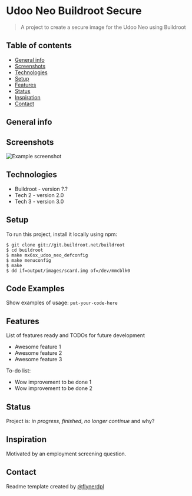 # Udoo Neo Buildroot Secure
> A project to create a secure image for the Udoo Neo using Buildroot

## Table of contents
* [General info](#general-info)
* [Screenshots](#screenshots)
* [Technologies](#technologies)
* [Setup](#setup)
* [Features](#features)
* [Status](#status)
* [Inspiration](#inspiration)
* [Contact](#contact)

## General info


## Screenshots
![Example screenshot](./img/screenshot.png)

## Technologies
* Buildroot - version ?.?
* Tech 2 - version 2.0
* Tech 3 - version 3.0

## Setup
To run this project, install it locally using npm:

```
$ git clone git://git.buildroot.net/buildroot
$ cd buildroot
$ make mx6sx_udoo_neo_defconfig
$ make menuconfig
$ make
$ dd if=output/images/scard.img of=/dev/mmcblk0
```

## Code Examples
Show examples of usage:
`put-your-code-here`

## Features
List of features ready and TODOs for future development
* Awesome feature 1
* Awesome feature 2
* Awesome feature 3

To-do list:
* Wow improvement to be done 1
* Wow improvement to be done 2

## Status
Project is: _in progress_, _finished_, _no longer continue_ and why?

## Inspiration
Motivated by an employment screening question.

## Contact
Readme template created by [@flynerdpl](https://www.flynerd.pl/)
